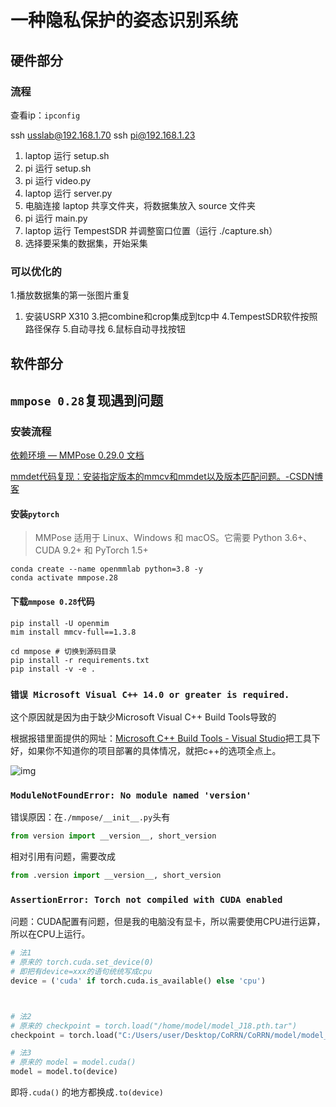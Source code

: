 # 一种隐私保护的姿态识别系统



## 硬件部分

### 流程






查看ip：`ipconfig`

ssh usslab@192.168.1.70
ssh pi@192.168.1.23

1. laptop 运行 setup.sh
2. pi 运行 setup.sh
3. pi 运行 video.py
4. laptop 运行 server.py
5. 电脑连接 laptop 共享文件夹，将数据集放入 source 文件夹
6. pi 运行 main.py
7. laptop 运行 TempestSDR 并调整窗口位置（运行 ./capture.sh）
8. 选择要采集的数据集，开始采集

### 可以优化的
1.播放数据集的第一张图片重复
1. 安装USRP X310
3.把combine和crop集成到tcp中
4.TempestSDR软件按照路径保存
5.自动寻找
6.鼠标自动寻找按钮



## 软件部分


## `mmpose 0.28`复现遇到问题

### 安装流程

[依赖环境 — MMPose 0.29.0 文档](https://mmpose.readthedocs.io/zh-cn/0.x/install.html#id2)

[mmdet代码复现：安装指定版本的mmcv和mmdet以及版本匹配问题。-CSDN博客](https://blog.csdn.net/shysea2019/article/details/129818430)






#### 安装`pytorch`

> MMPose 适用于 Linux、Windows 和 macOS。它需要 Python 3.6+、CUDA 9.2+ 和 PyTorch 1.5+


```shell
conda create --name openmmlab python=3.8 -y
conda activate mmpose.28
```


#### 下载`mmpose 0.28`代码

```shell
pip install -U openmim
mim install mmcv-full==1.3.8

cd mmpose # 切换到源码目录
pip install -r requirements.txt
pip install -v -e .
```

### `错误 Microsoft Visual C++ 14.0 or greater is required.`

这个原因就是因为由于缺少Microsoft Visual C++ Build Tools导致的

根据报错里面提供的网址：[Microsoft C++ Build Tools - Visual Studio](https://visualstudio.microsoft.com/visual-cpp-build-tools/)把工具下好，如果你不知道你的项目部署的具体情况，就把c++的选项全点上。

![img](https://philfan-pic.oss-cn-beijing.aliyuncs.com/img/e4f5ed6621e244de97c7a152277297b5.png)

### `ModuleNotFoundError: No module named 'version'`

错误原因：在`./mmpose/__init__.py`头有

```python
from version import __version__, short_version
```

相对引用有问题，需要改成

```python
from .version import __version__, short_version
```



### `AssertionError: Torch not compiled with CUDA enabled`

问题：CUDA配置有问题，但是我的电脑没有显卡，所以需要使用CPU进行运算，所以在CPU上运行。

```python
# 法1
# 原来的 torch.cuda.set_device(0)
# 即把有device=xxx的语句统统写成cpu
device = ('cuda' if torch.cuda.is_available() else 'cpu')



# 法2
# 原来的 checkpoint = torch.load("/home/model/model_J18.pth.tar")
checkpoint = torch.load("C:/Users/user/Desktop/CoRRN/CoRRN/model/model_J18.pth.tar",map_location = 'cpu') 

# 法3
# 原来的 model = model.cuda() 
model = model.to(device)
```

即将`.cuda()` 的地方都换成`.to(device)`